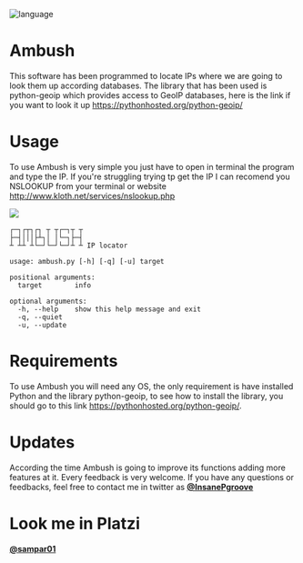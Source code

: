 ![language](https://img.shields.io/badge/language-python-blue.svg)

# Ambush

This software has been programmed to locate IPs where we are going to look them up according databases.
The library that has been used is python-geoip which provides access to GeoIP databases, here is the link if you want to look it up https://pythonhosted.org/python-geoip/

# Usage

To use Ambush is very simple you just have to open in terminal the program and type the IP. If you're struggling trying tp get the IP I can recomend you NSLOOKUP from your terminal or website http://www.kloth.net/services/nslookup.php

![](pic/ambush.png)

    ┌─┐┌┬┐┌┐ ┬ ┬┌─┐┬ ┬
    ├─┤│││├┴┐│ │└─┐├─┤
    ┴ ┴┴ ┴└─┘└─┘└─┘┴ ┴ IP locator

    usage: ambush.py [-h] [-q] [-u] target

    positional arguments:
      target        info

    optional arguments:
      -h, --help    show this help message and exit
      -q, --quiet
      -u, --update


# Requirements

To use Ambush you will need any OS, the only requirement is have installed Python and the library python-geoip, to see how to install the library, you should go to this link https://pythonhosted.org/python-geoip/.

# Updates

According the time Ambush is going to improve its functions adding more features at it. Every feedback is very welcome.
If you have any questions or feedbacks, feel free to contact me in twitter as [**@InsanePgroove**](https://twitter.com/insanePgroove)

# Look me in Platzi

[**@sampar01**](https://platzi.com/@sampar01)
